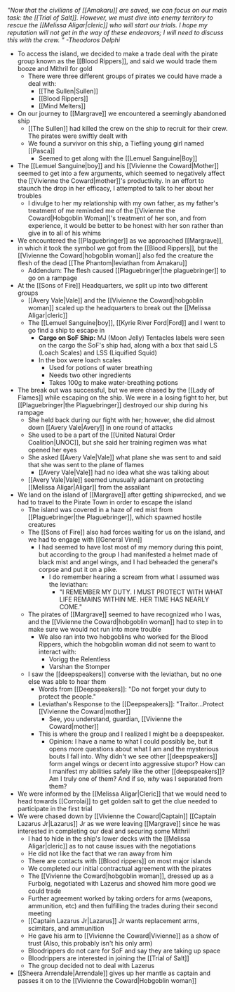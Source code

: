 *"Now that the civilians of [[Amakaru]] are saved, we can focus on our main task: the [[Trial of Salt]]. However, we must dive into enemy territory to rescue the [[Melissa Aligar|cleric]] who will start our trials. I hope my reputation will not get in the way of these endeavors; I will need to discuss this with the crew. " -Theodoros Delphi*

- To access the island, we decided to make a trade deal with the pirate group known as the [[Blood Rippers]], and said we would trade them booze and Mithril for gold
	- There were three different groups of pirates we could have made a deal with:
		-  [[The Sullen|Sullen]]
		- [[Blood Rippers]]
		-  [[Mind Melters]]
- On our journey to [[Margrave]] we encountered a seemingly abandoned ship
	- [[The Sullen]] had killed the crew on the ship to recruit for their crew. The pirates were swiftly dealt with
	- We found a survivor on this ship, a Tiefling young girl named [[Pasca]]
		- Seemed to get along with the [[Lemuel Sanguine|Boy]]
- The [[Lemuel Sanguine|boy]] and his [[Vivienne the Coward|Mother]] seemed to get into a few arguments, which seemed to negatively affect the [[Vivienne the Coward|mother]]'s productivity. In an effort to staunch the drop in her efficacy, I attempted to talk to her about her troubles
	- I divulge to her my relationship with my own father, as my father's treatment of me reminded me of the [[Vivienne the Coward|Hobgoblin Woman]]'s treatment of her son, and from experience, it would be better to be honest with her son rather than give in to all of his whims
- We encountered the [[Plaguebringer]] as we approached [[Margrave]], in which it took the symbol we got from the [[Blood Rippers]], but the [[Vivienne the Coward|hobgoblin woman]] also fed the creature the flesh of the dead [[The Phantom|leviathan from Amakaru]] 
	- Addendum: The flesh caused [[Plaguebringer|the plaguebringer]] to go on a rampage
- At the [[Sons of Fire]] Headquarters, we split up into two different groups
	- [[Avery Vale|Vale]] and the [[Vivienne the Coward|hobgoblin woman]]  scaled up the headquarters to break out the [[Melissa Aligar|cleric]]
	- The [[Lemuel Sanguine|boy]], [[Kyrie River Ford|Ford]] and I went to go find a ship to escape in
		-  **Cargo on SoF Ship:** MJ (Moon Jelly) Tentacles labels were seen on the cargo the SoF's ship had, along with a box that said LS (Loach Scales) and LSS (Liquified Squid)
	    - In the box were loach scales
	        - Used for potions of water breathing
            - Needs two other ingredients
            - Takes 100g to make water-breathing potions
- The break out was successful, but we were chased by the [[Lady of Flames]] while escaping on the ship. We were in a losing fight to her, but [[Plaguebringer|the Plaguebringer]] destroyed our ship during his rampage 
	-  She held back during our fight with her; however, she did almost down [[Avery Vale|Avery]] in one round of attacks
	- She used to be a part of the [[United Natural Order Coalition|UNOC]], but she said her training regimen was what opened her eyes
    - She asked [[Avery Vale|Vale]] what plane she was sent to and said that she was sent to the plane of flames
        - [[Avery Vale|Vale]] had no idea what she was talking about
	- [[Avery Vale|Vale]] seemed unusually adamant on protecting [[Melissa Aligar|Aligar]] from the assailant
- We land on the island of [[Margrave]] after getting shipwrecked, and we had to travel to the Pirate Town in order to escape the island
	- The island was covered in a haze of red mist from [[Plaguebringer|the Plaguebringer]], which spawned hostile creatures
	- The [[Sons of Fire]] also had forces waiting for us on the island, and we had to engage with [[General Vinn]]
		- I had seemed to have lost most of my memory during this point, but according to the group I had manifested a helmet made of black mist and angel wings, and I had beheaded the general's corpse and put it on a pike. 
			- I do remember hearing a scream from what I assumed was the leviathan: 
				- "I REMEMBER MY DUTY. I MUST PROTECT WITH WHAT LIFE REMAINS WITHIN ME. HER TIME HAS NEARLY COME."
	- The pirates of [[Margrave]] seemed to have recognized who I was, and the [[Vivienne the Coward|hobgoblin woman]] had to step in to make sure we would not run into more trouble
		- We also ran into two hobgoblins who worked for the Blood Rippers, which the hobgoblin woman did not seem to want to interact with:
			- Vorigg the Relentless
			- Varshan the Stomper
	- I saw the [[deepspeakers]] converse with the leviathan, but no one else was able to hear them
	    - Words from [[Deepspeakers]]: "Do not forget your duty to protect the people."
	    - Leviathan's Response to the [[Deepspeakers]]: "Traitor…Protect [[Vivienne the Coward|mother]]
		    - See, you understand, guardian, [[Vivienne the Coward|mother]]
		- This is where the group and I realized I might be a deepspeaker. 
			- Opinion: I have a name to what I could possibly be, but it opens more questions about what I am and the mysterious bouts I fall into. Why didn't we see other [[deepspeakers]] form angel wings or decent into aggressive stupor? How can I manifest my abilities safely like the other [[deepspeakers]]? Am I truly one of them? And if so, *why* was I separated from them?
- We were informed by the [[Melissa Aligar|Cleric]] that we would need to head towards [[Corrolai]] to get golden salt to get the clue needed to participate in the first trial 
- We were chased down by [[Vivienne the Coward|Captain]] [[Captain Lazarus Jr|Lazarus]] Jr as we were leaving [[Margrave]] since he was interested in completing our deal and securing some Mithril
	- I had to hide in the ship's lower decks with the [[Melissa Aligar|cleric]] as to not cause issues with the negotiations
	- He did not like the fact that we ran away from him
	- There are contacts with [[Blood rippers]] on most major islands
	- We completed our initial contractual agreement with the pirates
	- The [[Vivienne the Coward|hobgoblin woman]], dressed up as a Furbolg, negotiated with Lazerus and showed him more good we could trade
	- Further agreement worked by taking orders for arms (weapons, ammunition, etc) and then fulfilling the trades during their second meeting
	- [[Captain Lazarus Jr|Lazarus]] Jr wants replacement arms, scimitars, and ammunition
	- He gave his arm to [[Vivienne the Coward|Vivienne]] as a show of trust (Also, this probably isn't his only arm)
	- Bloodrippers do not care for SoF and say they are taking up space
	- Bloodrippers are interested in joining the [[Trial of Salt]]
	- The group decided not to deal with Lazerus
- [[Sheera Arrendale|Arrendale]] gives up her mantle as captain and passes it on to the [[Vivienne the Coward|Hobgoblin woman]]